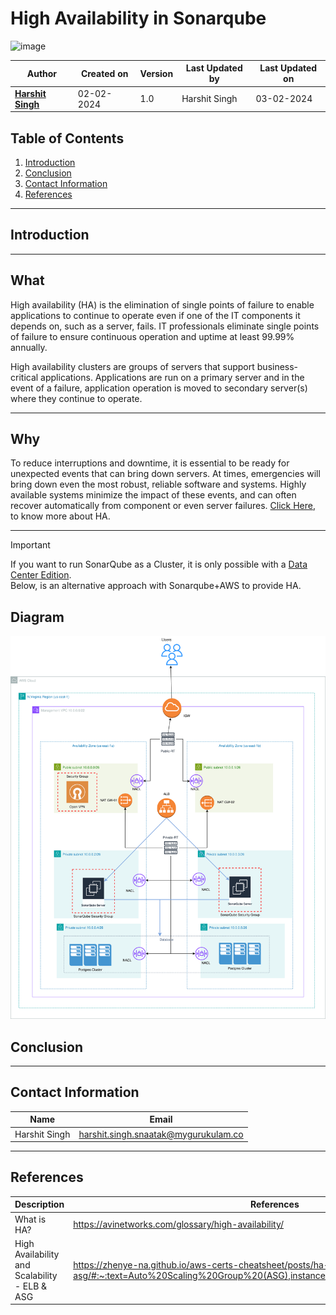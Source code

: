 # High Availability in Sonarqube
![image](https://github.com/avengers-p7/Documentation/assets/156056444/62618808-0025-4518-a9fd-5102cf1383e2)

| Author                                                           | Created on  | Version    | Last Updated by | Last Updated on |
| ---------------------------------------------------------------- | ----------- | ---------- | --------------- | --------------- |
| **[Harshit Singh](https://github.com/Panu-S-Harshit-Ninja-07)**  | 02-02-2024  | 1.0        | Harshit Singh   | 03-02-2024      |


## Table  of Contents

1. [Introduction](#Introduction)
2. [Conclusion](#Conclusion)
3. [Contact Information](#Contact-Information)
4. [References](#References)
***

## Introduction 

***
## What
High availability (HA) is the elimination of single points of failure to enable applications to continue to operate even if one of the IT components it depends on, such as a server, fails. IT professionals eliminate single points of failure to ensure continuous operation and uptime at least 99.99% annually.

High availability clusters are groups of servers that support business-critical applications. Applications are run on a primary server and in the event of a failure, application operation is moved to secondary server(s) where they continue to operate.
***
## Why 
To reduce interruptions and downtime, it is essential to be ready for unexpected events that can bring down servers. At times, emergencies will bring down even the most robust, reliable software and systems. Highly available systems minimize the impact of these events, and can often recover automatically from component or even server failures. [Click Here](https://avinetworks.com/glossary/high-availability/), to know more about HA.
***
> [!IMPORTANT]
> If you want to run SonarQube as a Cluster, it is only possible with a [Data Center Edition](https://docs.sonarsource.com/sonarqube/latest/instance-administration/sonarqube-db-copy-tool/).<br>
> Below, is an alternative approach with Sonarqube+AWS to provide HA.

## Diagram
<img title="HA Sonarqube" alt="HA Sonarqube AWS " src="./HA-Sonarqube.drawio.svg">

## Conclusion
***

## Contact Information

|     Name         | Email  |
| -----------------| ------------------------------------ |
| Harshit Singh    | harshit.singh.snaatak@mygurukulam.co |
***

## References

| Description                                   | References  
| --------------------------------------------  | -------------------------------------------------|
| What is HA?                                   | https://avinetworks.com/glossary/high-availability/ |
| High Availability and Scalability - ELB & ASG | https://zhenye-na.github.io/aws-certs-cheatsheet/posts/ha-elb-asg/#:~:text=Auto%20Scaling%20Group%20(ASG),instances%20to%20a%20load%20balancer |
